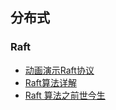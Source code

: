 ## 分布式

### Raft

- [动画演示Raft协议](https://thesecretlivesofdata.com/raft/)
- [Raft算法详解](https://zhuanlan.zhihu.com/p/32052223)
- [Raft 算法之前世今生](https://zhuanlan.zhihu.com/p/464258409)